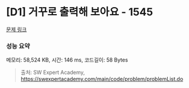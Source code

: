 # [D1] 거꾸로 출력해 보아요 - 1545 

[문제 링크](https://swexpertacademy.com/main/code/problem/problemDetail.do?contestProbId=AV2gbY0qAAQBBAS0) 

### 성능 요약

메모리: 58,524 KB, 시간: 146 ms, 코드길이: 58 Bytes



> 출처: SW Expert Academy, https://swexpertacademy.com/main/code/problem/problemList.do